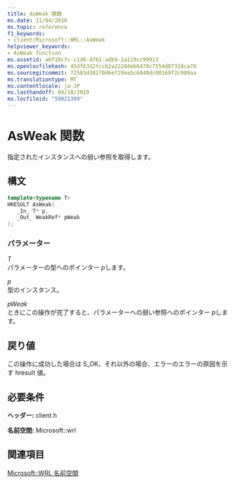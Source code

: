 ```yaml
---
title: AsWeak 関数
ms.date: 11/04/2016
ms.topic: reference
f1_keywords:
- client/Microsoft::WRL::AsWeak
helpviewer_keywords:
- AsWeak function
ms.assetid: a6f10cfc-c1d6-4761-adb9-1a119cc99913
ms.openlocfilehash: 45df6332fccb2a22284eb6478c7554d87318ca78
ms.sourcegitcommit: 72583d30170d6ef29ea5c6848dc00169f2c909aa
ms.translationtype: MT
ms.contentlocale: ja-JP
ms.lasthandoff: 04/18/2019
ms.locfileid: "59021399"
---
```

# <a name="asweak-function"></a>AsWeak 関数

指定されたインスタンスへの弱い参照を取得します。

## <a name="syntax"></a>構文

```cpp
template<typename T>
HRESULT AsWeak(
   _In_ T* p,
   _Out_ WeakRef* pWeak
);
```

### <a name="parameters"></a>パラメーター

*T*<br/>
パラメーターの型へのポインター *p*します。

*p*<br/>
型のインスタンス。

*pWeak*<br/>
ときにこの操作が完了すると、パラメーターへの弱い参照へのポインター *p*します。

## <a name="return-value"></a>戻り値

この操作に成功した場合は S_OK、それ以外の場合、エラーのエラーの原因を示す hresult 値。

## <a name="requirements"></a>必要条件

**ヘッダー:** client.h

**名前空間:** Microsoft::wrl

## <a name="see-also"></a>関連項目

[Microsoft::WRL 名前空間](microsoft-wrl-namespace.md)